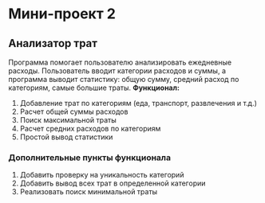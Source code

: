 # Мини-проект 2
## Анализатор трат
Программа помогает пользователю анализировать ежедневные расходы. Пользователь вводит категории расходов и суммы, а программа выводит статистику: общую сумму, средний расход по категориям, самые большие траты.
**Функционал:**
1. Добавление трат по категориям (еда, транспорт, развлечения и т.д.)
2. Расчет общей суммы расходов
3. Поиск максимальной траты
4. Расчет средних расходов по категориям
5. Простой вывод статистики

### Дополнительные пункты функционала
1) Добавить проверку на уникальность категорий
2) Добавить вывод всех трат в определенной категории
3) Реализовать поиск минимальной траты
